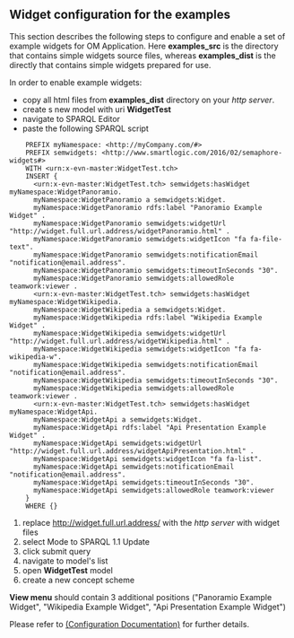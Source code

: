 ## Widget configuration for the examples

    
This section describes the following steps to configure and enable a set of 
example widgets for OM Application. Here __examples_src__ is the directory that 
contains simple widgets source files, whereas __examples_dist__ is the directly 
that contains simple widgets prepared for use.

  In order to enable example widgets:
  
  - copy all html files from __examples_dist__ directory on your *http server*.
  - create s new model with uri  __WidgetTest__
  - navigate to SPARQL Editor
  - paste the following SPARQL script
  
```
    PREFIX myNamespace: <http://myCompany.com/#> 
    PREFIX semwidgets: <http://www.smartlogic.com/2016/02/semaphore-widgets#> 
    WITH <urn:x-evn-master:WidgetTest.tch> 
    INSERT {
      <urn:x-evn-master:WidgetTest.tch> semwidgets:hasWidget myNamespace:WidgetPanoramio.   
      myNamespace:WidgetPanoramio a semwidgets:Widget.
      myNamespace:WidgetPanoramio rdfs:label "Panoramio Example Widget" .
      myNamespace:WidgetPanoramio semwidgets:widgetUrl "http://widget.full.url.address/widgetPanoramio.html" .
      myNamespace:WidgetPanoramio semwidgets:widgetIcon "fa fa-file-text".
      myNamespace:WidgetPanoramio semwidgets:notificationEmail "notification@email.address".
      myNamespace:WidgetPanoramio semwidgets:timeoutInSeconds "30".
      myNamespace:WidgetPanoramio semwidgets:allowedRole teamwork:viewer .
      <urn:x-evn-master:WidgetTest.tch> semwidgets:hasWidget myNamespace:WidgetWikipedia.   
      myNamespace:WidgetWikipedia a semwidgets:Widget.
      myNamespace:WidgetWikipedia rdfs:label "Wikipedia Example Widget" .
      myNamespace:WidgetWikipedia semwidgets:widgetUrl "http://widget.full.url.address/widgetWikipedia.html" .
      myNamespace:WidgetWikipedia semwidgets:widgetIcon "fa fa-wikipedia-w".
      myNamespace:WidgetWikipedia semwidgets:notificationEmail "notification@email.address".
      myNamespace:WidgetWikipedia semwidgets:timeoutInSeconds "30".
      myNamespace:WidgetWikipedia semwidgets:allowedRole teamwork:viewer .
      <urn:x-evn-master:WidgetTest.tch> semwidgets:hasWidget myNamespace:WidgetApi.   
      myNamespace:WidgetApi a semwidgets:Widget.
      myNamespace:WidgetApi rdfs:label "Api Presentation Example Widget" .
      myNamespace:WidgetApi semwidgets:widgetUrl "http://widget.full.url.address/widgetApiPresentation.html" .
      myNamespace:WidgetApi semwidgets:widgetIcon "fa fa-list".
      myNamespace:WidgetApi semwidgets:notificationEmail "notification@email.address".
      myNamespace:WidgetApi semwidgets:timeoutInSeconds "30".
      myNamespace:WidgetApi semwidgets:allowedRole teamwork:viewer
    }
    WHERE {}
```
  
  
 1. replace http://widget.full.url.address/ with the *http server* with widget files
 2. select Mode to SPARQL 1.1 Update
 3. click submit query
 4. navigate to model's list
 5. open __WidgetTest__ model
 6. create a new concept scheme
  
  __View menu__ should contain 3 additional positions 
  ("Panoramio Example Widget", "Wikipedia Example Widget", "Api Presentation Example Widget")
 
Please refer to [(Configuration Documentation)](../doc/Configuration.md) for further details.